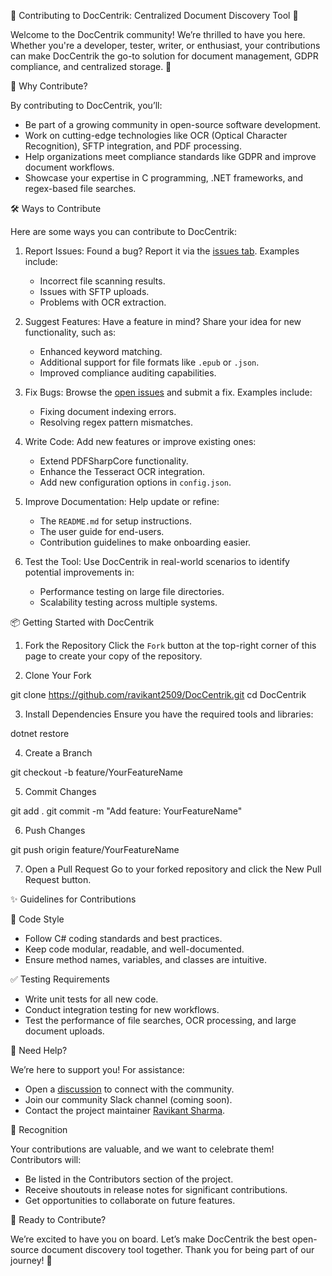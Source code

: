  🌟 Contributing to DocCentrik: Centralized Document Discovery Tool 🌟

Welcome to the DocCentrik community! We’re thrilled to have you here. Whether you're a developer, tester, writer, or enthusiast, your contributions can make DocCentrik the go-to solution for document management, GDPR compliance, and centralized storage. 🚀



🚀 Why Contribute?

By contributing to DocCentrik, you’ll:
- Be part of a growing community in open-source software development.
- Work on cutting-edge technologies like OCR (Optical Character Recognition), SFTP integration, and PDF processing.
- Help organizations meet compliance standards like GDPR and improve document workflows.
- Showcase your expertise in C programming, .NET frameworks, and regex-based file searches.



🛠 Ways to Contribute

Here are some ways you can contribute to DocCentrik:

1. Report Issues: Found a bug? Report it via the [issues tab](../../issues). Examples include:
   - Incorrect file scanning results.
   - Issues with SFTP uploads.
   - Problems with OCR extraction.

2. Suggest Features: Have a feature in mind? Share your idea for new functionality, such as:
   - Enhanced keyword matching.
   - Additional support for file formats like `.epub` or `.json`.
   - Improved compliance auditing capabilities.

3. Fix Bugs: Browse the [open issues](../../issues) and submit a fix. Examples include:
   - Fixing document indexing errors.
   - Resolving regex pattern mismatches.

4. Write Code: Add new features or improve existing ones:
   - Extend PDFSharpCore functionality.
   - Enhance the Tesseract OCR integration.
   - Add new configuration options in `config.json`.

5. Improve Documentation: Help update or refine:
   - The `README.md` for setup instructions.
   - The user guide for end-users.
   - Contribution guidelines to make onboarding easier.

6. Test the Tool: Use DocCentrik in real-world scenarios to identify potential improvements in:
   - Performance testing on large file directories.
   - Scalability testing across multiple systems.



📦 Getting Started with DocCentrik

1. Fork the Repository
Click the `Fork` button at the top-right corner of this page to create your copy of the repository.

2. Clone Your Fork

git clone https://github.com/ravikant2509/DocCentrik.git
cd DocCentrik


3. Install Dependencies
Ensure you have the required tools and libraries:

dotnet restore


4. Create a Branch

git checkout -b feature/YourFeatureName


5. Commit Changes

git add .
git commit -m "Add feature: YourFeatureName"


6. Push Changes

git push origin feature/YourFeatureName


7. Open a Pull Request
Go to your forked repository and click the New Pull Request button.



✨ Guidelines for Contributions

🧹 Code Style
- Follow C# coding standards and best practices.
- Keep code modular, readable, and well-documented.
- Ensure method names, variables, and classes are intuitive.

✅ Testing Requirements
- Write unit tests for all new code.
- Conduct integration testing for new workflows.
- Test the performance of file searches, OCR processing, and large document uploads.



💬 Need Help?

We’re here to support you! For assistance:
- Open a [discussion](../../discussions) to connect with the community.
- Join our community Slack channel (coming soon).
- Contact the project maintainer [Ravikant Sharma](https://github.com/ravikant2509).



🌟 Recognition

Your contributions are valuable, and we want to celebrate them! Contributors will:
- Be listed in the Contributors section of the project.
- Receive shoutouts in release notes for significant contributions.
- Get opportunities to collaborate on future features.


 🎉 Ready to Contribute?

We’re excited to have you on board. Let’s make DocCentrik the best open-source document discovery tool together. Thank you for being part of our journey! 💙
